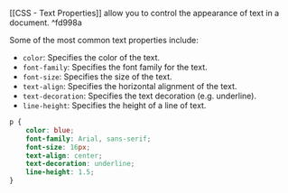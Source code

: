 
[[CSS - Text Properties]] allow you to control the appearance of text in a document.  ^fd998a

Some of the most common text properties include:

-   `color`: Specifies the color of the text.
-   `font-family`: Specifies the font family for the text.
-   `font-size`: Specifies the size of the text.
-   `text-align`: Specifies the horizontal alignment of the text.
-   `text-decoration`: Specifies the text decoration (e.g. underline).
-   `line-height`: Specifies the height of a line of text.

```CSS
p {   
	color: blue;   
	font-family: Arial, sans-serif;   
	font-size: 16px;   
	text-align: center;   
	text-decoration: underline;  
	line-height: 1.5; 
}
```
